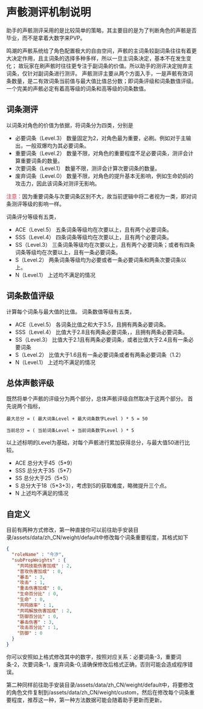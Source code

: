 # 声骸测评机制说明

助手的声骸测评采用的是比较简单的策略，其主要目的是为了判断角色的声骸是否毕业，而不是拿着大数字来PVP。

鸣潮的声骸系统给了角色配置极大的自由空间，声骸的主词条较副词条往往有着更大决定作用，且主词条的选择多种多样，所以一旦主词条决定，基本不在发生变化；
故玩家在刷声骸时往往更专注于副词条的价值。所以助手的测评决定抛弃主词条，仅针对副词条进行测评。
声骸测评主要从两个方面入手，一是声骸有效词条数量，是二有效词条当前值与最大值比值总分数；即词条评级和词条数值评级。一个完美的声骸必定有着高等级的词条和高等级的词条数值。

## 词条测评
以词条对角色的价值为依据，将词条分为四类，分别是
+ 必要词条（Level.3）
数量固定为2，对角色最为重要，必刷。例如对于主输出，一般双爆均为其必要词条。
+ 重要词条（Level.2）
数量不限，对角色的重要程度不足必要词条，测评会计算重要词条的数量。
+ 次要词条（Level.1）
数量不限，测评会计算次要词条的数量。
+ 废弃词条（Level.0）
数量不限，对角色的提升基本无影响，例如生命奶妈的攻击力，因此该词条对测评无影响。

<font style="color:#DF2A3F;">注意：</font>因为重要词条与次要词条区别不大，故当前逻辑中将二者视为一类，即对词条测评等级的影响一样。

词条评分等级有五类，
+ ACE（Level.5）
五条词条等级均在次要以上，且有两个必要词条。
+ SSS（Level.4）
四条词条等级均在次要以上，且有两个必要词条。
+ SS（Level.3）
三条词条等级均在次要以上，且有两个必要词条；或者有四条词条等级均在次要以上，且有一条必要词条。
+ S（Level.2）
两条词条等级均为必要或者一条必要词条和两条次要词条以上。
+ N（Level.1）
上述均不满足的情况

## 词条数值评级
计算每个词条与最大值的比值。
词条数值等级有五类，
+ ACE（Level.5）
各词条比值之和大于3.5，且拥有两条必要词条。
+ SSS（Level.4）
比值大于2.8且有两条必要词条，，且拥有两条必要词条。
+ SS（Level.3）
比值大于2.1且有两条必要词条，或者比值大于2.4且有一条必要词条
+ S（Level.2）
比值大于1.6且有一条必要词条或者有两条必要词条（1.2）
+ N（Level.1）
上述均不满足的情况

## 总体声骸评级
既然将单个声骸的评级分为两个部分，总体声骸评级自然取决于这两个部分。
首先说两个指标，
```info
最大总分 = ( 最大词条Level + 最大词条数字Level ) * 5 = 50

当前总分 = ( 当前词条Level + 当前词条数字Level ) * 5
```
以上述标明的Level为基础，对每个声骸进行累加获得总分，与最大值50进行比较。
+ ACE
总分大于45（5*9）
+ SSS
总分大于35（5*7）
+ SS
总分大于25（5*5）
+ S
总分大于18（5*3+3），考虑到S的获取难度，略微提升三个点。
+ N
上述均不满足的情况



## 自定义
目前有两种方式修改，第一种直接你可以前往助手安装目录/assets/data/zh_CN/weight/default中修改每个词条重要程度，其格式如下
```json
{
  "roleName" : "今汐",
  "subPropWeights" : {
    "共鸣技能伤害加成" : 2,
    "普攻伤害加成" : 0,
    "暴击" : 3,
    "攻击" : 1,
    "重击伤害加成" : 0,
    "生命百分比" : 0,
    "生命" : 0,
    "共鸣效率" : 1,
    "共鸣解放伤害加成" : 2,
    "防御百分比" : 0,
    "暴击伤害" : 3,
    "攻击百分比" : 1,
    "防御" : 0
  }
}
```
你可以安照如上格式修改其中的数字，按照对应关系：必要词条-3，重要词条-2，次要词条-1，废弃词条-0,请确保修改后格式正确，否则可能会造成程序错误。

第二种同样前往助手安装目录/assets/data/zh_CN/weight/default中，将要修改的角色文件复制到/assets/data/zh_CN/weight/custom，然后在修改每个词条重要程度，推荐这一种，第一种方法数据可能会随着助手更新而更新。